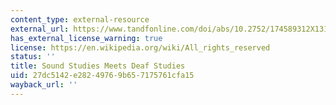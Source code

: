 ```yaml
---
content_type: external-resource
external_url: https://www.tandfonline.com/doi/abs/10.2752/174589312X13173255802120
has_external_license_warning: true
license: https://en.wikipedia.org/wiki/All_rights_reserved
status: ''
title: Sound Studies Meets Deaf Studies
uid: 27dc5142-e282-4976-9b65-7175761cfa15
wayback_url: ''
---
```

